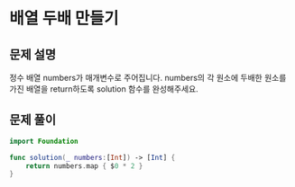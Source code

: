 # 배열 두배 만들기
## 문제 설명
정수 배열 numbers가 매개변수로 주어집니다. numbers의 각 원소에 두배한 원소를 가진 배열을 return하도록 solution 함수를 완성해주세요.


## 문제 풀이

```swift
import Foundation

func solution(_ numbers:[Int]) -> [Int] {
    return numbers.map { $0 * 2 }
}
```
